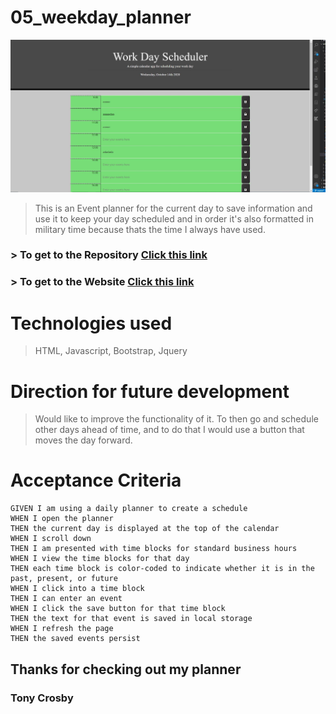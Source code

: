 # 05_weekday_planner

<a href="http://tonycrosby.net/05_weekday_planner/" target="_blank"><img src="./assets/Homework.JPG" title="Week day planner" alt="screenshot"></a>

> This is an Event planner for the current day to save information and use it to keep your day scheduled and in order it's also formatted in military time because thats the time I always have used.

### > To get to the Repository <a target="_blank" href="https://github.com/tonycrosby-tech/05_weekday_planner"> Click this link </a>

### > To get to the Website <a target="_blank" href="https://tonycrosby-tech.github.io/05_weekday_planner/"> Click this link </a>

#

# Technologies used

> HTML, Javascript, Bootstrap, Jquery

# Direction for future development

> Would like to improve the functionality of it. To then go and schedule other days ahead of time, and to do that I would use a button that moves the day forward.

# Acceptance Criteria

```
GIVEN I am using a daily planner to create a schedule
WHEN I open the planner
THEN the current day is displayed at the top of the calendar
WHEN I scroll down
THEN I am presented with time blocks for standard business hours
WHEN I view the time blocks for that day
THEN each time block is color-coded to indicate whether it is in the past, present, or future
WHEN I click into a time block
THEN I can enter an event
WHEN I click the save button for that time block
THEN the text for that event is saved in local storage
WHEN I refresh the page
THEN the saved events persist
```
## Thanks for checking out my planner

### Tony Crosby
